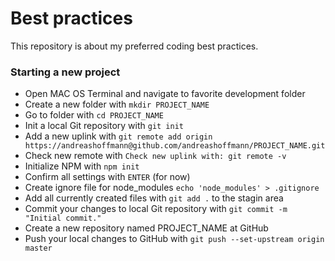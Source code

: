 # Best practices #

This repository is about my preferred coding best practices.

### Starting a new project ###

* Open MAC OS Terminal and navigate to favorite development folder
* Create a new folder with `mkdir PROJECT_NAME`
* Go to folder with `cd PROJECT_NAME`
* Init a local Git repository with `git init`
* Add a new uplink with `git remote add origin https://andreashoffmann@github.com/andreashoffmann/PROJECT_NAME.git`
* Check new remote with `Check new uplink with: git remote -v`
* Initialize NPM with `npm init`
* Confirm all settings with `ENTER` (for now)
* Create ignore file for node_modules `echo 'node_modules' > .gitignore`
* Add all currently created files with `git add .` to the stagin area
* Commit your changes to local Git repository with `git commit -m "Initial commit."`
* Create a new repository named PROJECT_NAME at GitHub 
* Push your local changes to GitHub with `git push --set-upstream origin master`
